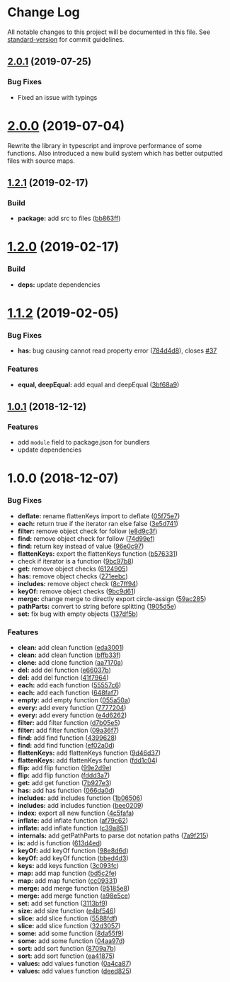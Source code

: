 # Change Log

All notable changes to this project will be documented in this file. See [standard-version](https://github.com/conventional-changelog/standard-version) for commit guidelines.

## [2.0.1](https://github.com/hammy2899/o/compare/v2.0.0...v2.0.1) (2019-07-25)

### Bug Fixes

* Fixed an issue with typings


# [2.0.0](https://github.com/hammy2899/o/compare/v1.2.0...v2.0.0) (2019-07-04)

Rewrite the library in typescript and improve performance of some functions.
Also introduced a new build system which has better outputted files with source maps.



## [1.2.1](https://github.com/hammy2899/o/compare/v1.2.0...v1.2.1) (2019-02-17)


### Build

* **package:** add src to files ([bb863ff](https://github.com/hammy2899/o/commit/bb863ff))




# [1.2.0](https://github.com/hammy2899/o/compare/v1.0.1...v1.2.0) (2019-02-17)


### Build

* **deps:** update dependencies



<a name="1.1.2"></a>
# [1.1.2](https://github.com/hammy2899/o/compare/v1.0.1...v1.1.2) (2019-02-05)


### Bug Fixes

* **has:** bug causing cannot read property error ([784d4d8](https://github.com/hammy2899/o/commit/784d4d8)), closes [#37](https://github.com/hammy2899/o/issues/37)


### Features

* **equal, deepEqual:** add equal and deepEqual ([3bf68a9](https://github.com/hammy2899/o/commit/3bf68a9))



<a name="1.0.1"></a>
## [1.0.1](https://github.com/hammy2899/o/compare/v1.0.0...v1.0.1) (2018-12-12)

### Features

* add `module` field to package.json for bundlers
* update dependencies

<a name="1.0.0"></a>
# 1.0.0 (2018-12-07)

### Bug Fixes

* **deflate:** rename flattenKeys import to deflate ([05f75e7](https://github.com/hammy2899/o/commit/05f75e7))
* **each:** return true if the iterator ran else false ([3e5d741](https://github.com/hammy2899/o/commit/3e5d741))
* **filter:** remove object check for follow ([e8d9c3f](https://github.com/hammy2899/o/commit/e8d9c3f))
* **find:** remove object check for follow ([74d99ef](https://github.com/hammy2899/o/commit/74d99ef))
* **find:** return key instead of value ([96e0c97](https://github.com/hammy2899/o/commit/96e0c97))
* **flattenKeys:** export the flattenKeys function ([b576331](https://github.com/hammy2899/o/commit/b576331))
* check if iterator is a function ([9bc97b8](https://github.com/hammy2899/o/commit/9bc97b8))
* **get:** remove object checks ([6124905](https://github.com/hammy2899/o/commit/6124905))
* **has:** remove object checks ([271eebc](https://github.com/hammy2899/o/commit/271eebc))
* **includes:** remove object check ([8c7ff94](https://github.com/hammy2899/o/commit/8c7ff94))
* **keyOf:** remove object checks ([9bc9d61](https://github.com/hammy2899/o/commit/9bc9d61))
* **merge:** change merge to directly export circle-assign ([59ac285](https://github.com/hammy2899/o/commit/59ac285))
* **pathParts:** convert to string before splitting ([1905d5e](https://github.com/hammy2899/o/commit/1905d5e))
* **set:** fix bug with empty objects ([137df5b](https://github.com/hammy2899/o/commit/137df5b))


### Features

* **clean:** add clean function ([eda3001](https://github.com/hammy2899/o/commit/eda3001))
* **clean:** add clean function ([bffb33f](https://github.com/hammy2899/o/commit/bffb33f))
* **clone:** add clone function ([aa7170a](https://github.com/hammy2899/o/commit/aa7170a))
* **del:** add del function ([e66037b](https://github.com/hammy2899/o/commit/e66037b))
* **del:** add del function ([41f7964](https://github.com/hammy2899/o/commit/41f7964))
* **each:** add each function ([55557c6](https://github.com/hammy2899/o/commit/55557c6))
* **each:** add each function ([648faf7](https://github.com/hammy2899/o/commit/648faf7))
* **empty:** add empty function ([055a50a](https://github.com/hammy2899/o/commit/055a50a))
* **every:** add every function ([7777204](https://github.com/hammy2899/o/commit/7777204))
* **every:** add every function ([e4d6262](https://github.com/hammy2899/o/commit/e4d6262))
* **filter:** add filter function ([d7b05e5](https://github.com/hammy2899/o/commit/d7b05e5))
* **filter:** add filter function ([09a36f7](https://github.com/hammy2899/o/commit/09a36f7))
* **find:** add find function ([4399628](https://github.com/hammy2899/o/commit/4399628))
* **find:** add find function ([ef02a0d](https://github.com/hammy2899/o/commit/ef02a0d))
* **flattenKeys:** add flattenKeys function ([9d46d37](https://github.com/hammy2899/o/commit/9d46d37))
* **flattenKeys:** add flattenKeys function ([fdd1c04](https://github.com/hammy2899/o/commit/fdd1c04))
* **flip:** add flip function ([99e2d9e](https://github.com/hammy2899/o/commit/99e2d9e))
* **flip:** add flip function ([fddd3a7](https://github.com/hammy2899/o/commit/fddd3a7))
* **get:** add get function ([7b927e3](https://github.com/hammy2899/o/commit/7b927e3))
* **has:** add has function ([066da0d](https://github.com/hammy2899/o/commit/066da0d))
* **includes:** add includes function ([1b06506](https://github.com/hammy2899/o/commit/1b06506))
* **includes:** add includes function ([bee0209](https://github.com/hammy2899/o/commit/bee0209))
* **index:** export all new function ([4c5fafa](https://github.com/hammy2899/o/commit/4c5fafa))
* **inflate:** add inflate function ([af79c62](https://github.com/hammy2899/o/commit/af79c62))
* **inflate:** add inflate function ([c39a851](https://github.com/hammy2899/o/commit/c39a851))
* **internals:** add getPathParts to parse dot notation paths ([7a9f215](https://github.com/hammy2899/o/commit/7a9f215))
* **is:** add is function ([613d4ed](https://github.com/hammy2899/o/commit/613d4ed))
* **keyOf:** add keyOf function ([98e8d6d](https://github.com/hammy2899/o/commit/98e8d6d))
* **keyOf:** add keyOf function ([bbed4d3](https://github.com/hammy2899/o/commit/bbed4d3))
* **keys:** add keys function ([3c093fc](https://github.com/hammy2899/o/commit/3c093fc))
* **map:** add map function ([bd5c2fe](https://github.com/hammy2899/o/commit/bd5c2fe))
* **map:** add map function ([cc09331](https://github.com/hammy2899/o/commit/cc09331))
* **merge:** add merge function ([95185e8](https://github.com/hammy2899/o/commit/95185e8))
* **merge:** add merge function ([a98e5ce](https://github.com/hammy2899/o/commit/a98e5ce))
* **set:** add set function ([3113bf9](https://github.com/hammy2899/o/commit/3113bf9))
* **size:** add size function ([e4bf546](https://github.com/hammy2899/o/commit/e4bf546))
* **slice:** add slice function ([5588fdf](https://github.com/hammy2899/o/commit/5588fdf))
* **slice:** add slice function ([32d3057](https://github.com/hammy2899/o/commit/32d3057))
* **some:** add some function ([8da55f9](https://github.com/hammy2899/o/commit/8da55f9))
* **some:** add some function ([04aa97d](https://github.com/hammy2899/o/commit/04aa97d))
* **sort:** add sort function ([8709a7b](https://github.com/hammy2899/o/commit/8709a7b))
* **sort:** add sort function ([ea41875](https://github.com/hammy2899/o/commit/ea41875))
* **values:** add values function ([0a4ca87](https://github.com/hammy2899/o/commit/0a4ca87))
* **values:** add values function ([deed825](https://github.com/hammy2899/o/commit/deed825))
